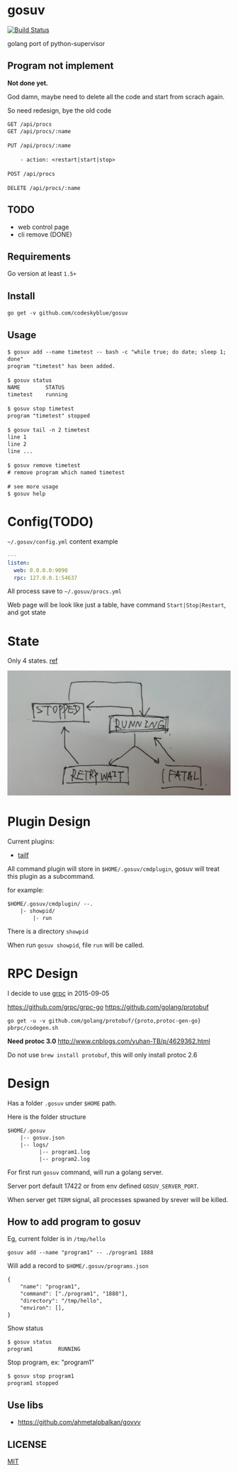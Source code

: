 # gosuv
[![Build Status](https://travis-ci.org/codeskyblue/gosuv.svg)](https://travis-ci.org/codeskyblue/gosuv)

golang port of python-supervisor


## Program not implement
**Not done yet.**

God damn, maybe need to delete all the code and start from scrach again.

So need redesign, bye the old code

```
GET /api/procs
GET /api/procs/:name

PUT /api/procs/:name

	- action: <restart|start|stop>

POST /api/procs

DELETE /api/procs/:name
```

## TODO
* web control page
* cli remove (DONE)

## Requirements
Go version at least `1.5+`

## Install
	go get -v github.com/codeskyblue/gosuv

## Usage
	$ gosuv add --name timetest -- bash -c "while true; do date; sleep 1; done"
	program "timetest" has been added.

	$ gosuv status
	NAME		STATUS
	timetest	running

	$ gosuv stop timetest
	program "timetest" stopped

	$ gosuv tail -n 2 timetest
	line 1
	line 2
	line ...

	$ gosuv remove timetest
	# remove program which named timetest
	
	# see more usage
	$ gosuv help

# Config(TODO)
`~/.gosuv/config.yml` content example

```yaml
---
listen:
  web: 0.0.0.0:9090
  rpc: 127.0.0.1:54637
```

All process save to `~/.gosuv/procs.yml`

Web page will be look like just a table, have command `Start|Stop|Restart`, and got state

# State
Only 4 states. [ref](http://supervisord.org/subprocess.html#process-states)

![states](docs/states.png)

# Plugin Design
Current plugins:

- [tailf](https://github.com/codeskyblue/gosuv-tailf)

All command plugin will store in `$HOME/.gosuv/cmdplugin`, gosuv will treat this plugin as a subcommand.

for example:

	$HOME/.gosuv/cmdplugin/ --.
		|- showpid/
			|- run

There is a directory `showpid`

When run `gosuv showpid`, file `run` will be called.

# RPC Design
I decide to use [grpc](http://www.grpc.io/) in 2015-09-05

<https://github.com/grpc/grpc-go>
<https://github.com/golang/protobuf>

	go get -u -v github.com/golang/protobuf/{proto,protoc-gen-go}
	pbrpc/codegen.sh

**Need protoc 3.0** <http://www.cnblogs.com/yuhan-TB/p/4629362.html>

Do not use `brew install protobuf`, this will only install protoc 2.6

# Design

Has a folder `.gosuv` under `$HOME` path.

Here is the folder structure

	$HOME/.gosuv
		|-- gosuv.json
		|-- logs/
			  |-- program1.log
		      |-- program2.log

For first run `gosuv` command, will run a golang server.

Server port default 17422 or from env defined `GOSUV_SERVER_PORT`.

When server get `TERM` signal, all processes spwaned by srever will be killed.

## How to add program to gosuv
Eg, current folder is in `/tmp/hello`

	gosuv add --name "program1" -- ./program1 1888

Will add a record to `$HOME/.gosuv/programs.json`

	{
		"name": "program1",
		"command": ["./program1", "1888"],
		"directory": "/tmp/hello",
		"environ": [],
	}

Show status

	$ gosuv status
	program1		RUNNING

Stop program, ex: "program1"

	$ gosuv stop program1
	program1 stopped

## Use libs
* <https://github.com/ahmetalpbalkan/govvv>

## LICENSE
[MIT](LICENSE)
